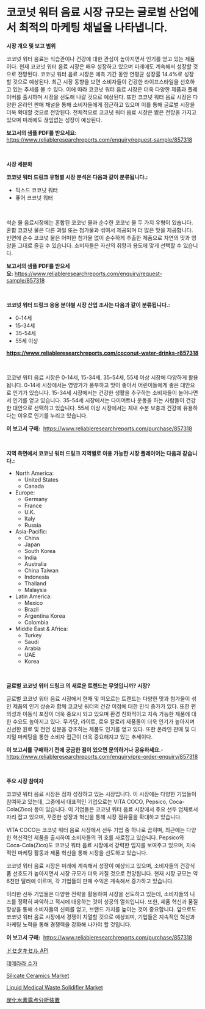 <p><h1>코코넛 워터 음료 시장 규모는 글로벌 산업에서 최적의 마케팅 채널을 나타냅니다.</h1></p><p><strong>시장 개요 및 보고 범위</strong></p>
<p><p>코코넛 워터 음료는 식습관이나 건강에 대한 관심이 높아지면서 인기를 얻고 있는 제품이다. 현재 코코넛 워터 음료 시장은 매우 성장하고 있으며 미래에도 계속해서 성장할 것으로 전망된다. 코코넛 워터 음료 시장은 예측 기간 동안 연평균 성장률 14.4%로 성장할 것으로 예상된다. 최근 시장 동향을 보면 소비자들이 건강한 라이프스타일을 선호하고 있는 추세를 볼 수 있다. 이에 따라 코코넛 워터 음료 시장은 더욱 다양한 제품과 플레이버를 출시하며 시장을 선도해 나갈 것으로 예상된다. 또한 코코넛 워터 음료 시장은 다양한 온라인 판매 채널을 통해 소비자들에게 접근하고 있으며 이를 통해 글로벌 시장을 더욱 확대할 것으로 전망된다. 전체적으로 코코넛 워터 음료 시장은 밝은 전망을 가지고 있으며 미래에도 끊임없는 성장이 예상된다.</p></p>
<p><strong>보고서의 샘플 PDF를 받으세요:</strong> <a href="https://www.reliableresearchreports.com/enquiry/request-sample/857318">https://www.reliableresearchreports.com/enquiry/request-sample/857318</a></p>
<p>&nbsp;</p>
<p><strong>시장 세분화</strong></p>
<p><strong>코코넛 워터 드링크 유형별 시장 분석은 다음과 같이 분류됩니다.:</strong></p>
<p><ul><li>믹스드 코코넛 워터</li><li>퓨어 코코넛 워터</li></ul></p>
<p>&nbsp;</p>
<p><p>석순 물 음료시장에는 혼합된 코코넛 물과 순수한 코코넛 물 두 가지 유형이 있습니다. 혼합 코코넛 물은 다른 과일 또는 첨가물과 섞여서 제공되며 더 많은 맛을 제공합니다. 반면에 순수 코코넛 물은 어떠한 첨가물 없이 순수하게 추출한 제품으로 자연의 맛과 영양을 그대로 즐길 수 있습니다. 소비자들은 자신의 취향과 용도에 맞게 선택할 수 있습니다.</p></p>
<p><strong>보고서의 샘플 PDF를 받으세요:</strong>&nbsp;<a href="https://www.reliableresearchreports.com/enquiry/request-sample/857318">https://www.reliableresearchreports.com/enquiry/request-sample/857318</a></p>
<p>&nbsp;</p>
<p><strong> 코코넛 워터 드링크 응용 분야별 시장 산업 조사는 다음과 같이 분류됩니다.:</strong></p>
<p><ul><li>0-14세</li><li>15-34세</li><li>35-54세</li><li>55세 이상</li></ul></p>
<p><strong><a href="https://www.reliableresearchreports.com/coconut-water-drinks-r857318">https://www.reliableresearchreports.com/coconut-water-drinks-r857318</a></strong></p>
<p>&nbsp;</p>
<p><p>코코넛 워터 음료 시장은 0-14세, 15-34세, 35-54세, 55세 이상 시장에 다양하게 활용됩니다. 0-14세 시장에서는 영양가가 풍부하고 맛이 좋아서 어린이들에게 좋은 대안으로 인기가 있습니다. 15-34세 시장에서는 건강한 생활을 추구하는 소비자들이 늘어나면서 인기를 얻고 있습니다. 35-54세 시장에서는 다이어트나 운동을 하는 사람들이 건강한 대안으로 선택하고 있습니다. 55세 이상 시장에서는 체내 수분 보충과 건강에 유용하다는 이유로 인기를 누리고 있습니다.</p></p>
<p><strong>이 보고서 구매:</strong>&nbsp; <a href="https://www.reliableresearchreports.com/purchase/857318">https://www.reliableresearchreports.com/purchase/857318</a></p>
<p>&nbsp;</p>
<p><strong>지역 측면에서 코코넛 워터 드링크 지역별로 이용 가능한 시장 플레이어는 다음과 같습니다.:</strong></p>
<p><ul>
    <li>
        North America:
        <ul>
            <li>United States</li>
            <li>Canada</li>
        </ul>
    </li>
    <li>
        Europe:
        <ul>
            <li>Germany</li>
            <li>France</li>
            <li>U.K.</li>
            <li>Italy</li>
            <li>Russia</li>
        </ul>
    </li>
    <li>
        Asia-Pacific:
        <ul>
            <li>China</li>
            <li>Japan</li>
            <li>South Korea</li>
            <li>India</li>
            <li>Australia</li>
            <li>China Taiwan</li>
            <li>Indonesia</li>
            <li>Thailand</li>
            <li>Malaysia</li>
        </ul>
    </li>
    <li>
        Latin America:
        <ul>
            <li>Mexico</li>
            <li>Brazil</li>
            <li>Argentina Korea</li>
            <li>Colombia</li>
        </ul>
    </li>
    <li>
        Middle East & Africa:
        <ul>
            <li>Turkey</li>
            <li>Saudi</li>
            <li>Arabia</li>
            <li>UAE</li>
            <li>Korea</li>
        </ul>
    </li>
    </ul></p>
<p>&nbsp;</p>
<p><strong>글로벌 코코넛 워터 드링크 의 새로운 트렌드는 무엇입니까? 시장?</strong></p>
<p><p>글로벌 코코넛 워터 음료 시장에서 현재 및 떠오르는 트렌드는 다양한 맛과 첨가물이 섞인 제품의 인기 상승과 함께 코코넛 워터의 건강 이점에 대한 인식 증가가 있다. 또한 편의성과 이동식 포장이 더욱 중요시 되고 있으며 환경 친화적이고 지속 가능한 제품에 대한 수요도 높아지고 있다. 무가당, 라이트, 로우 칼로리 제품들이 더욱 인기가 높아지며 신선한 원료 및 천연 성분을 강조하는 제품도 인기를 얻고 있다. 또한 온라인 판매 및 디지털 마케팅을 통한 소비자 접근이 더욱 중요해지고 있는 추세이다.</p></p>
<p><strong>이 보고서를 구매하기 전에 궁금한 점이 있으면 문의하거나 공유하세요.</strong>- <a href="https://www.reliableresearchreports.com/enquiry/pre-order-enquiry/857318">https://www.reliableresearchreports.com/enquiry/pre-order-enquiry/857318</a></p>
<p>&nbsp;</p>
<p><strong>주요 시장 참여자</strong></p>
<p><p>코코넛 워터 음료 시장은 점차 성장하고 있는 시장입니다. 이 시장에는 다양한 기업들이 참여하고 있는데, 그중에서 대표적인 기업으로는 VITA COCO, Pepsico, Coca-Cola(Zico) 등이 있습니다. 이 기업들은 코코넛 워터 음료 시장에서 주요 선두 업체로서 자리 잡고 있으며, 꾸준한 성장과 혁신을 통해 시장 점유율을 확대하고 있습니다.</p><p>VITA COCO는 코코넛 워터 음료 시장에서 선두 기업 중 하나로 꼽히며, 최근에는 다양한 혁신적인 제품을 출시하여 소비자들의 귀 호를 사로잡고 있습니다. Pepsico와 Coca-Cola(Zico)도 코코넛 워터 음료 시장에서 강력한 입지를 보여주고 있으며, 지속적인 마케팅 활동과 제품 혁신을 통해 시장을 선도하고 있습니다.</p><p>코코넛 워터 음료 시장은 미래에 계속해서 성장이 예상되고 있으며, 소비자들의 건강식품 선호도가 높아지면서 시장 규모가 더욱 커질 것으로 전망됩니다. 현재 시장 규모는 약 6천만 달러에 이르며, 각 기업들의 판매 수익은 계속해서 증가하고 있습니다.</p><p>이러한 선두 기업들은 다양한 전략을 활용하여 시장을 선도하고 있는데, 소비자들의 니즈를 정확히 파악하고 적시에 대응하는 것이 성공의 열쇠입니다. 또한, 제품 혁신과 품질 향상을 통해 소비자들의 신뢰를 얻고, 브랜드 가치를 높이는 것이 중요합니다. 앞으로도 코코넛 워터 음료 시장에서 경쟁이 치열할 것으로 예상되며, 기업들은 지속적인 혁신과 마케팅 노력을 통해 경쟁력을 강화해 나가야 할 것입니다.</p></p>
<p><strong>이 보고서 구매:</strong>&nbsp;&nbsp;<a href="https://www.reliableresearchreports.com/purchase/857318">https://www.reliableresearchreports.com/purchase/857318</a></p>
<p><p><a href="https://medium.com/@douglasyoung526/%E3%83%89%E3%82%BB%E3%82%BF%E3%82%AD%E3%82%BB%E3%83%ABapi%E5%B8%82%E5%A0%B4%E8%AA%BF%E6%9F%BB%E3%83%AC%E3%83%9D%E3%83%BC%E3%83%88-%E3%81%9D%E3%81%AE%E6%AD%B4%E5%8F%B2%E3%81%A82031%E5%B9%B4%E3%81%BE%E3%81%A7%E3%81%AE%E4%BA%88%E6%B8%AC-5d99164cdca2">ドセタキセル API</a></p><p><a href="https://medium.com/@justynwelch/quot-%EB%8D%B0%EB%A9%94%EB%9D%BC%EB%9D%BC-%EC%84%A4%ED%83%95-%EC%8B%9C%EC%9E%A5-%EC%9D%B8%EC%82%AC%EC%9D%B4%ED%8A%B8-%EC%8B%9C%EC%9E%A5-%EB%8F%99%ED%96%A5-%EC%84%B1%EC%9E%A5-2024%EB%85%84%EB%B6%80%ED%84%B0-2031%EB%85%84%EA%B9%8C%EC%A7%80-%EC%98%88%EC%B8%A1-quot-8a05943deb08">데메라라 슈가</a></p><p><a href="https://www.linkedin.com/pulse/silicate-ceramics-market-size-growing-forecasted-period-from-orzbf?trackingId=UlB%2BJSvK5QIJw4darlEksA%3D%3D">Silicate Ceramics Market</a></p><p><a href="https://www.linkedin.com/pulse/liquid-medical-waste-solidifier-market-dynamics-2024-2031-also-r7i2f?trackingId=n2k7%2BBFiH9UTt2wLrXQOiw%3D%3D">Liquid Medical Waste Solidifier Market</a></p><p><a href="https://medium.com/@clairhane2018/%E6%B0%B4%E7%B4%A0%E7%82%AD%E5%8C%96%E6%B0%B4%E7%B4%A0%E9%9C%B2%E7%82%B9%E5%88%86%E6%9E%90%E8%A3%85%E7%BD%AE%E5%B8%82%E5%A0%B4%E3%81%AE%E3%83%88%E3%83%AC%E3%83%B3%E3%83%89%E3%81%A8%E5%B8%82%E5%A0%B4%E5%88%86%E6%9E%90%E3%81%AF-2024%E5%B9%B4%E3%81%8B%E3%82%892031%E5%B9%B4%E3%81%BE%E3%81%A7%E3%81%AE%E6%9C%9F%E9%96%93%E3%81%AB%E4%BA%88%E6%B8%AC%E3%81%95%E3%82%8C%E3%81%A6%E3%81%84%E3%81%BE%E3%81%99-63e664623205">炭化水素露点分析装置</a></p></p>